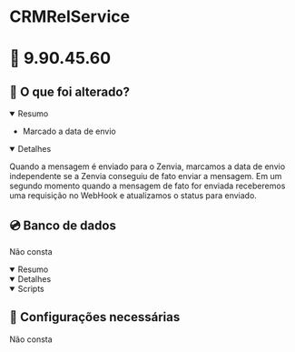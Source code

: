# CRMRelService

# :file_folder: 9.90.45.60

## :memo: O que foi alterado?

<details open>
<summary>Resumo</summary>

- Marcado a data de envio

</details>

<details open>
<summary>Detalhes</summary>

Quando a mensagem é enviado para o Zenvia, marcamos a data de envio independente se a Zenvia conseguiu de fato enviar a mensagem. Em um segundo momento quando a mensagem de fato for enviada receberemos uma requisição no WebHook e atualizamos o status para enviado.

</details>

## :cd: Banco de dados

Não consta

<details open>
<summary>Resumo</summary>
</details>

<details open>
<summary>Detalhes</summary>
</details>

<details open>
<summary>Scripts</summary>
</details>

## :wrench: Configurações necessárias

Não consta